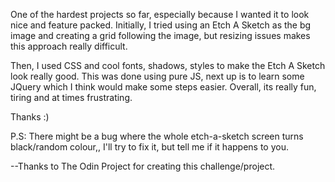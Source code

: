 One of the hardest projects so far, especially because I wanted it to look nice and feature packed. Initially, I tried using an Etch A Sketch as the bg image and creating a grid following the image, but resizing issues makes this approach really difficult.

Then, I used CSS and cool fonts, shadows, styles to make the Etch A Sketch look really good. This was done using pure JS, next up is to learn some JQuery which I think would make some steps easier. Overall, its really fun, tiring and at times frustrating.

Thanks :)

P.S: There might be a bug where the whole etch-a-sketch screen turns black/random colour,, I'll try to fix it, but tell me if it happens to you.

--Thanks to The Odin Project for creating this challenge/project.

